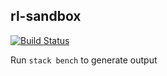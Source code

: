 ## rl-sandbox

[![Build Status](https://travis-ci.org/stites/rl-sandbox.svg?branch=master)](https://travis-ci.org/stites/rl-sandbox)

Run `stack bench` to generate output
